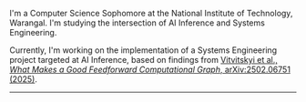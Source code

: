 I'm a Computer Science Sophomore at the National Institute of Technology, Warangal. I'm studying the intersection of AI Inference and Systems Engineering.

Currently, I'm working on the implementation of a Systems Engineering project targeted at AI Inference, based on findings from [Vitvitskyi et al., *What Makes a Good Feedforward Computational Graph*, arXiv:2502.06751 (2025)](https://arxiv.org/abs/2502.06751).
 

---
